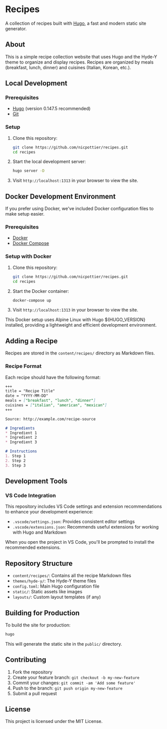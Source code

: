 # Recipes

A collection of recipes built with [Hugo](https://gohugo.io/), a fast and modern static site generator.

## About

This is a simple recipe collection website that uses Hugo and the Hyde-Y theme to organize and display recipes. Recipes are organized by meals (breakfast, lunch, dinner) and cuisines (Italian, Korean, etc.).

## Local Development

### Prerequisites

- [Hugo](https://gohugo.io/) (version 0.147.5 recommended)
- [Git](https://git-scm.com/)

### Setup

1. Clone this repository:
   ```bash
   git clone https://github.com/nicpottier/recipes.git
   cd recipes
   ```

2. Start the local development server:
   ```bash
   hugo server -D
   ```

3. Visit `http://localhost:1313` in your browser to view the site.

## Docker Development Environment

If you prefer using Docker, we've included Docker configuration files to make setup easier.

### Prerequisites

- [Docker](https://www.docker.com/)
- [Docker Compose](https://docs.docker.com/compose/)

### Setup with Docker

1. Clone this repository:
   ```bash
   git clone https://github.com/nicpottier/recipes.git
   cd recipes
   ```

2. Start the Docker container:
   ```bash
   docker-compose up
   ```

3. Visit `http://localhost:1313` in your browser to view the site.

This Docker setup uses Alpine Linux with Hugo ${HUGO_VERSION} installed, providing a lightweight and efficient development environment.

## Adding a Recipe

Recipes are stored in the `content/recipes/` directory as Markdown files.

### Recipe Format

Each recipe should have the following format:

```markdown
+++
title = "Recipe Title"
date = "YYYY-MM-DD"
meals = ["breakfast", "lunch", "dinner"]
cuisines = ["italian", "american", "mexican"]
+++

Source: http://example.com/recipe-source

# Ingredients
* Ingredient 1
* Ingredient 2
* Ingredient 3

# Instructions
1. Step 1
2. Step 2
3. Step 3
```

## Development Tools

### VS Code Integration

This repository includes VS Code settings and extension recommendations to enhance your development experience:

- `.vscode/settings.json`: Provides consistent editor settings
- `.vscode/extensions.json`: Recommends useful extensions for working with Hugo and Markdown

When you open the project in VS Code, you'll be prompted to install the recommended extensions.

## Repository Structure

- `content/recipes/`: Contains all the recipe Markdown files
- `themes/hyde-y/`: The Hyde-Y theme files
- `config.toml`: Main Hugo configuration file
- `static/`: Static assets like images
- `layouts/`: Custom layout templates (if any)

## Building for Production

To build the site for production:

```bash
hugo
```

This will generate the static site in the `public/` directory.

## Contributing

1. Fork the repository
2. Create your feature branch: `git checkout -b my-new-feature`
3. Commit your changes: `git commit -am 'Add some feature'`
4. Push to the branch: `git push origin my-new-feature`
5. Submit a pull request

## License

This project is licensed under the MIT License.